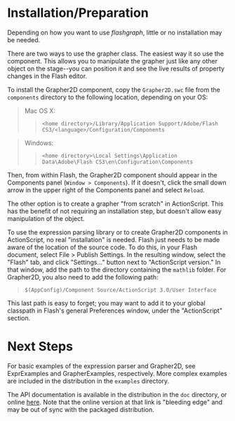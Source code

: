 # Installation/Preparation #
Depending on how you want to use _flashgraph_, little or no installation may be needed.

There are two ways to use the grapher class. The easiest way it so use the component. This allows you to manipulate the grapher just like any other object on the stage--you can position it and see the live results of property changes in the Flash editor.

To install the Grapher2D component, copy the `Grapher2D.swc` file from the `components` directory to the following location, depending on your OS:
> Mac OS X:
> > `<home directory>/Library/Application Support/Adobe/Flash CS3/<language>/Configuration/Components`

> Windows:
> > `<home directory>\Local Settings\Application Data\Adobe\Flash CS3\en\Configuration\Components`

Then, from within Flash, the Grapher2D component should appear in the Components panel (`Window > Components`). If it doesn't, click the small down arrow in the upper right of the Components panel and select `Reload`.

The other option is to create a grapher "from scratch" in ActionScript. This has the benefit of not requiring an installation step, but doesn't allow easy manipulation of the object.

To use the expression parsing library or to create Grapher2D components in ActionScript, no real "installation" is needed. Flash just needs to be made aware of the location of the source code. To do this, in your Flash document, select File > Publish Settings. In the resulting window, select the "Flash" tab, and click "Settings..." button next to "ActionScript version." In that window, add the path to the directory containing the `mathlib` folder.  For Grapher2D, you also need to add the following path:

> `$(AppConfig)/Component Source/ActionScript 3.0/User Interface`

This last path is easy to forget; you may want to add it to your global classpath in Flash's general Preferences window, under the "ActionScript" section.


# Next Steps #

For basic examples of the expression parser and Grapher2D, see ExprExamples and GrapherExamples, respectively. More complex examples are included in the distribution in the `examples` directory.

The API documentation is available in the distribution in the `doc` directory, or online [here](http://flashgraph.googlecode.com/svn/trunk/doc/index.html). Note that the online version at that link is "bleeding edge" and may be out of sync with the packaged distribution.